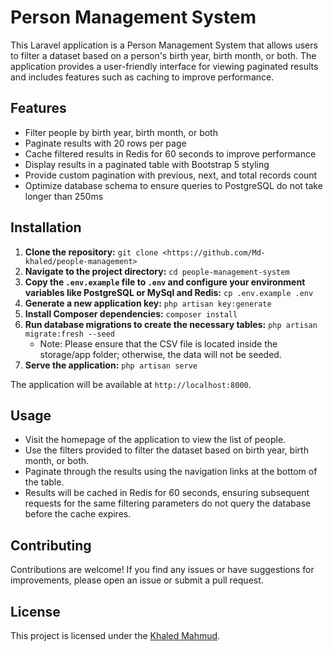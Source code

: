 # Person Management System

This Laravel application is a Person Management System that allows users to filter a dataset based on a person's birth year, birth month, or both. The application provides a user-friendly interface for viewing paginated results and includes features such as caching to improve performance.

## Features

- Filter people by birth year, birth month, or both
- Paginate results with 20 rows per page
- Cache filtered results in Redis for 60 seconds to improve performance
- Display results in a paginated table with Bootstrap 5 styling
- Provide custom pagination with previous, next, and total records count
- Optimize database schema to ensure queries to PostgreSQL do not take longer than 250ms

## Installation

1. **Clone the repository:** `git clone <https://github.com/Md-khaled/people-management>`
2. **Navigate to the project directory:** `cd people-management-system`
3. **Copy the `.env.example` file to `.env` and configure your environment variables like PostgreSQL or MySql and Redis:** `cp .env.example .env`
4. **Generate a new application key:** `php artisan key:generate`
5. **Install Composer dependencies:** `composer install`
6. **Run database migrations to create the necessary tables:** `php artisan migrate:fresh --seed`
    - Note: Please ensure that the CSV file is located inside the storage/app folder; otherwise, the data will not be seeded.
7. **Serve the application:** `php artisan serve`

The application will be available at `http://localhost:8000`.

## Usage

- Visit the homepage of the application to view the list of people.
- Use the filters provided to filter the dataset based on birth year, birth month, or both.
- Paginate through the results using the navigation links at the bottom of the table.
- Results will be cached in Redis for 60 seconds, ensuring subsequent requests for the same filtering parameters do not query the database before the cache expires.

## Contributing

Contributions are welcome! If you find any issues or have suggestions for improvements, please open an issue or submit a pull request.

## License

This project is licensed under the [Khaled Mahmud](https://github.com/Md-khaled).
